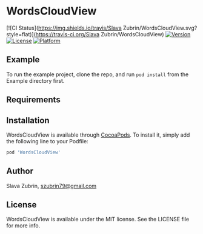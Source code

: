 # WordsCloudView

[![CI Status](https://img.shields.io/travis/Slava Zubrin/WordsCloudView.svg?style=flat)](https://travis-ci.org/Slava Zubrin/WordsCloudView)
[![Version](https://img.shields.io/cocoapods/v/WordsCloudView.svg?style=flat)](https://cocoapods.org/pods/WordsCloudView)
[![License](https://img.shields.io/cocoapods/l/WordsCloudView.svg?style=flat)](https://cocoapods.org/pods/WordsCloudView)
[![Platform](https://img.shields.io/cocoapods/p/WordsCloudView.svg?style=flat)](https://cocoapods.org/pods/WordsCloudView)

## Example

To run the example project, clone the repo, and run `pod install` from the Example directory first.

## Requirements

## Installation

WordsCloudView is available through [CocoaPods](https://cocoapods.org). To install
it, simply add the following line to your Podfile:

```ruby
pod 'WordsCloudView'
```

## Author

Slava Zubrin, szubrin79@gmail.com

## License

WordsCloudView is available under the MIT license. See the LICENSE file for more info.
